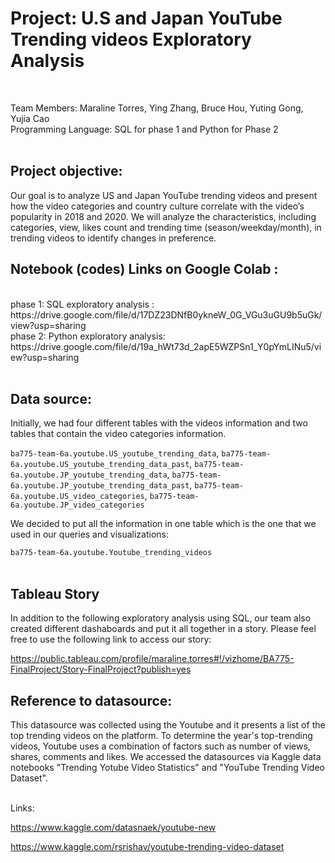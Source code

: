 <h1> Project: U.S and Japan YouTube Trending videos Exploratory Analysis </h1> <br>

Team Members: Maraline Torres, Ying Zhang, Bruce Hou, Yuting Gong, Yujia Cao <br>
Programming Language: SQL for phase 1 and Python for Phase 2<br><br>



<h2>Project objective: </h2>
    
Our goal is to analyze US and Japan YouTube trending videos and present how the video categories and country culture correlate with the video’s popularity in 2018 and 2020. 
We will analyze the characteristics, including categories, view, likes count and trending time (season/weekday/month), in trending 
videos to identify changes in preference. 


<h2> Notebook (codes) Links on Google Colab  : </h2> <br>
phase 1: SQL exploratory analysis : https://drive.google.com/file/d/17DZ23DNfB0ykneW_0G_VGu3uGU9b5uGk/view?usp=sharing <br>
phase 2: Python exploratory analysis: https://drive.google.com/file/d/19a_hWt73d_2apE5WZPSn1_Y0pYmLINu5/view?usp=sharing<br><br>


<h2> Data source:</h2>

Initially, we had four different tables with the videos information and two tables that contain the video categories information. <br/>


`ba775-team-6a.youtube.US_youtube_trending_data`,
`ba775-team-6a.youtube.US_youtube_trending_data_past`,
`ba775-team-6a.youtube.JP_youtube_trending_data`,
`ba775-team-6a.youtube.JP_youtube_trending_data_past`,
`ba775-team-6a.youtube.US_video_categories`,
`ba775-team-6a.youtube.JP_video_categories`

We decided to put all the information in one table which is the one that we used in our queries and visualizations:<br/>

`ba775-team-6a.youtube.Youtube_trending_videos`<br/><br/>

<h2> Tableau Story  </h2>

In addition to the following exploratory analysis using SQL, our team also created different dashaboards and put it all together in a story. Please feel free to use the following link to access our story: 

https://public.tableau.com/profile/maraline.torres#!/vizhome/BA775-FinalProject/Story-FinalProject?publish=yes


<h2> Reference to datasource:</h2>

This datasource was collected using the Youtube  and it presents a list of the top trending videos on the platform. To determine the year's top-trending videos, Youtube uses a combination of factors such as number of views, shares, comments and likes. We accessed the datasources via Kaggle data notebooks  "Trending Yotube Video Statistics" and "YouTube Trending Video Dataset". <br/><br/>


Links: <br/>

https://www.kaggle.com/datasnaek/youtube-new<br/>


https://www.kaggle.com/rsrishav/youtube-trending-video-dataset<br/>
